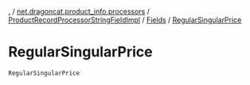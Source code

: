 [.](../../../index.md) / [net.dragoncat.product_info.processors](../../index.md) / [ProductRecordProcessorStringFieldImpl](../index.md) / [Fields](index.md) / [RegularSingularPrice](./-regular-singular-price.md)

# RegularSingularPrice

`RegularSingularPrice`